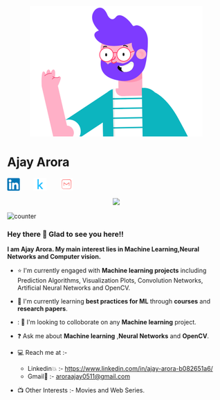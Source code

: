 <p align="center">
<img src="https://github.com/Ajay0511/Ajay0511.github.io/blob/master/hi.gif" width="400" />
</p>


# Ajay Arora

[![linkedin](https://github.com/Ajay0511/Ajay0511.github.io/blob/master/Webp.net-resizeimage.png)](https://www.linkedin.com/in/ajay-arora-b082651a6/)&nbsp;&nbsp;&nbsp;&nbsp;&nbsp;&nbsp;&nbsp;
[![kaggle](https://github.com/Ajay0511/Ajay0511.github.io/blob/master/kaggle.png)](https://www.kaggle.com/Ajay0511)&nbsp;&nbsp;&nbsp;&nbsp;&nbsp;&nbsp;&nbsp;
[![mail](https://github.com/Ajay0511/Ajay0511.github.io/blob/master/m1.png)](mailto:aroraajay0511@gmail.com)

<p align="center">
<img src="https://github-readme-stats.vercel.app/api?username=Ajay0511&count_private=true&include_all_commits=true&show_icons=true&title_color=0366d6&icon_color=0366d6&text_color=24292e&bg_color=fff" />
</p>
<p><img src="https://komarev.com/ghpvc/?username=Ajay0511" alt="counter" /></p>

### Hey there 👋 Glad to see you here!!

**I am Ajay Arora. My main interest lies in Machine Learning,Neural Networks and Computer vision.**

* :star: I'm currently engaged with **Machine learning projects** including Prediction Algorithms, Visualization Plots, Convolution Networks, Artificial Neural Networks and OpenCV.

* :book: I'm currently learning **best practices for ML** through **courses** and **research papers**.

* : :two_men_holding_hands: I'm looking to colloborate on any **Machine learning** project.

* :question: Ask me about **Machine learning** ,**Neural Networks** and **OpenCV**.

* :computer: Reach me at :-
    * Linkedin:boom: :- https://www.linkedin.com/in/ajay-arora-b082651a6/
    * Gmail:email: :- aroraajay0511@gmail.com

* :tv: Other Interests :- Movies and Web Series.

